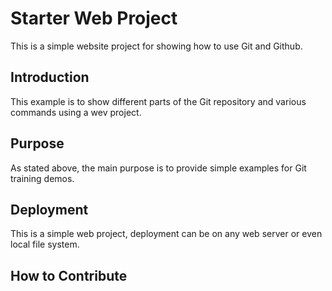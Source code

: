 # Starter Web Project
This is a simple website project for showing how to use Git and Github.

## Introduction
This example is to show different parts
of the Git repository and various commands
using a wev project.

## Purpose
As stated above, the main purpose is to 
provide simple examples for Git training
demos.

## Deployment
This is a simple web project, deployment
can be on any web server or even local file system.

## How to Contribute